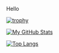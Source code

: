Hello

[![trophy](https://github-profile-trophy.vercel.app/?username=Zechst&theme=onedark)](https://github.com/Zechst/github-profile-trophy)

[![My GitHub Stats](https://github-readme-stats.vercel.app/api/?username=Zechst&count_private=true&theme=noctis_minimus&showicons=true)]()

[![Top Langs](https://github-readme-stats.vercel.app/api/top-langs/?username=Zechst&show_icons=true&theme=noctis_minimus&layout=compact)](https://github.com/Zechst/github-readme-stats)





